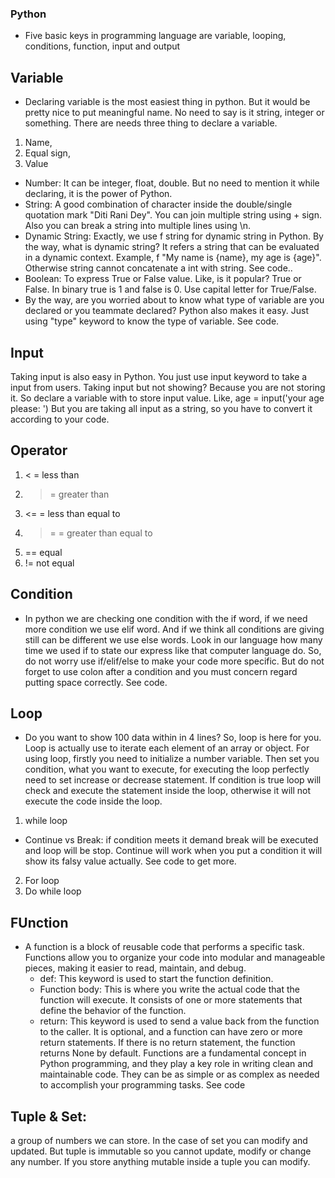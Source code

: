 ### Python
* Five basic keys in programming language are variable, looping, conditions, function, input and output
## Variable
* Declaring variable is the most easiest thing in python. But it would be pretty nice to put meaningful name. No need to say is it string, integer or something. There are needs three thing to declare a variable. 
1. Name, 
2. Equal sign, 
3. Value
* Number: It can be integer, float, double. But no need to mention it while declaring, it is the power of Python.
* String: A good combination of character inside the double/single quotation mark "Diti Rani Dey". You can join multiple string using + sign. Also you can break a string into multiple lines using \n. 
* Dynamic String: Exactly, we use f string for dynamic string in Python. By the way, what is dynamic string? It refers a string that can be evaluated in a dynamic context. Example, f "My name is {name}, my age is {age}". Otherwise string cannot concatenate a int with string. See code..
* Boolean: To express True or False value. Like, is it popular? True or False. In binary true is 1 and false is 0. Use capital letter for True/False. 
* By the way, are you worried about to know what type of variable are you declared or you teammate declared? Python also makes it easy. Just using "type" keyword to know the type of variable. See code. 
## Input
Taking input is also easy in Python. You just use input keyword to take a input from users. Taking input but not showing? Because you are not storing it. So declare a variable with to store input value. Like, age = input('your age please: ') But you are taking all input as a string, so you have to convert it according to your code. 
## Operator
1. < = less than
2. > = greater than
3. <= = less than equal to
4. >= = greater than equal to 
5. == equal 
6. != not equal
## Condition
* In python we are checking one condition with the if word, if we need more condition we use elif word. And if we think all conditions are giving still can be different we use else words. Look in our language how many time we used if to state our express like that computer language do. So, do not worry use if/elif/else to make your code more specific. But do not forget to use colon after a condition and  you must concern regard putting space correctly. See code. 
## Loop
* Do you want to show 100 data within in 4 lines? So, loop is here for you. Loop is actually use to iterate each element of an array or object. For using loop, firstly you need to initialize a number variable. Then set you condition, what you want to execute, for executing the loop perfectly need to set increase or decrease statement. If condition is true loop will check and execute the statement inside the loop, otherwise it will not execute the code inside the loop.
1. while loop
* Continue vs Break: if condition meets it demand break will be executed and loop will be stop. Continue will work when you put a condition it will show its falsy value actually. See code to get more.
2. For loop
3. Do while loop
## FUnction
*  A function is a block of reusable code that performs a specific task. Functions allow you to organize your code into modular and manageable pieces, making it easier to read, maintain, and debug.
     * def: This keyword is used to start the function definition.
     * Function body: This is where you write the actual code that the function will execute. It consists of one or more statements that define the behavior of the function.
     * return: This keyword is used to send a value back from the function to the caller. It is optional, and a function can have zero or more return statements. If there is no return statement, the function returns None by default.
Functions are a fundamental concept in Python programming, and they play a key role in writing clean and maintainable code. They can be as simple or as complex as needed to accomplish your programming tasks. See code
## Tuple & Set: 
a group of numbers we can store. In the case of set you can modify and updated. But tuple is immutable so you cannot update, modify or change any number. If you store anything mutable inside a tuple you can modify. 